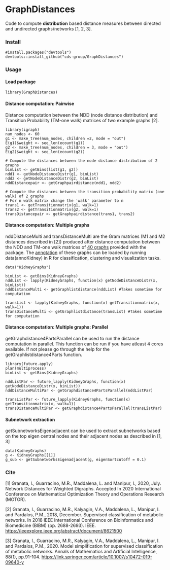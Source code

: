 # GraphDistances

Code to compute **distribution** based distance measures between directed and undirected graphs/networks [1, 2, 3]. 

### Install
``` 
#install.packages("devtools")
devtools::install_github("cds-group/GraphDistances")
```
### Usage

#### Load package
```
library(GraphDistances)
```

#### Distance computation: **Pairwise**
Distance computation between the NDD (node distance distribution) and Transition Probability (TM-one walk) matrices  of two example graphs [2].
```
library(igraph)
num_nodes <- 60
g1 <- make_tree(num_nodes, children =2, mode = "out")
E(g1)$weight <- seq_len(ecount(g1))
g2 <- make_tree(num_nodes, children = 3, mode = "out")
E(g2)$weight <- seq_len(ecount(g2))

# Compute the distances between the node distance distribution of 2 graphs
binList <- getBins(list(g1, g2))
ndd1 <- getNodeDistanceDistr(g1, binList)
ndd2 <- getNodeDistanceDistr(g2, binList)
nddDistancepair <- getGraphpairdistance(ndd1, ndd2)

# Compute the distances between the transition probability matrix (one walk) of 2 graphs
# For n walk matrix change the 'walk' parameter to n
trans1 <- getTransitionmatrix(g1, walk=1)
trans2 <- getTransitionmatrix(g2, walk=1)
transDistancepair <- getGraphpairdistance(trans1, trans2) 
```

#### Distance computation: **Multiple graphs**
nddDistanceMulti and transDistanceMulti are the Gram matrices (M1 and M2 distances described in [2]) produced after distance computation between the NDD and TM-one walk matrices of [40 graphs](data/KidneyGraphs.RData) provided with the package. The [annotation](data/annoKidney.RData) of these graphs can be loaded by running data(annoKidney) in R for classification, clustering and visualization tasks.
```
data("KidneyGraphs")

binList <- getBins(KidneyGraphs)
nddList <- lapply(KidneyGraphs, function(x) getNodeDistanceDistr(x, binList))
nddDistanceMulti <- getGraphlistdistance(nddList) #Takes sometime for computation

transList <- lapply(KidneyGraphs, function(x) getTransitionmatrix(x, walk=1))
transDistanceMulti <- getGraphlistdistance(transList) #Takes sometime for computation
```

#### Distance computation: **Multiple graphs: Parallel**
getGraphdistance4PartsParallel can be used to run the distance computation in parallel. This function can be run if you have atleast 4 cores available. If not please go through the help for the getGraphlistdistance4Parts function.
```
library(future.apply)
plan(multiprocess)
binList <- getBins(KidneyGraphs)

nddListPar <- future_lapply(KidneyGraphs, function(x) getNodeDistanceDistr(x, binList))
nddDistanceMultiPar <- getGraphdistance4PartsParallel(nddListPar)

transListPar <- future_lapply(KidneyGraphs, function(x) getTransitionmatrix(x, walk=1))
transDistanceMultiPar <- getGraphdistance4PartsParallel(transListPar)
```

#### Subnetwork extraction
getSubnetworksEigenadjacent can be used to extract subnetworks based on the top eigen central nodes and their adjacent nodes as described in [1, 3]
```
data(KidneyGraphs)
g <- KidneyGraphs[[1]]
g_sub <- getSubnetworksEigenadjacent(g, eigenSortcutoff = 0.1)
```

### Cite
[1] Granata, I., Guarracino, M.R., Maddalena, L. and Manipur, I., 2020, July. Network Distances for Weighted Digraphs. Accepted In 2020 International Conference on Mathematical Optimization Theory and Operations Research (MOTOR).

[2] Granata, I., Guarracino, M.R., Kalyagin, V.A., Maddalena, L., Manipur, I. and Pardalos, P.M., 2018, December. Supervised classification of metabolic networks. In 2018 IEEE International Conference on Bioinformatics and Biomedicine (BIBM) (pp. 2688-2693). IEEE.
https://ieeexplore.ieee.org/abstract/document/8621500

[3] Granata, I., Guarracino, M.R., Kalyagin, V.A., Maddalena, L., Manipur, I. and Pardalos, P.M., 2020. Model simplification for supervised classification of metabolic networks. Annals of Mathematics and Artificial Intelligence, 88(1), pp.91-104.
https://link.springer.com/article/10.1007/s10472-019-09640-y


